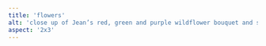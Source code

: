 ```yaml
---
title: 'flowers'
alt: 'close up of Jean’s red, green and purple wildflower bouquet and sapphire ring'
aspect: '2x3'
---
```

